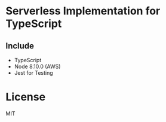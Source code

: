 # Serverless Implementation for TypeScript

## Include

- TypeScript
- Node 8.10.0 (AWS)
- Jest for Testing

# License

MIT
